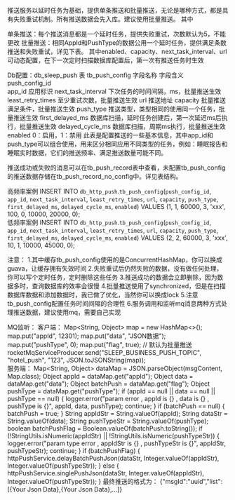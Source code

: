 推送服务以延时任务为基础，提供单条推送和批量推送，无论是哪种方式，都是具有失败重试机制。所有推送数据会先入库。建议使用批量推送。
其中

单条推送：每个推送消息都是一个延时任务，提供失败重试，次数默认为5，不能更改
批量推送：相同AppId和PushType的数据公用一个延时任务，提供满足条数推送和失败重试，详见下表。
其中enabled、capacity、next_task_interval、url可动态配置，在下一次定时扫描数据库配置后，第一次有推送任务时生效

Db配置：db_sleep_push
表 tb_push_config
字段名称				字段含义
push_config_id	
app_id					应用标识
next_task_interval		下次任务的时间间隔，ms，批量推送生效
least_retry_times		至少重试次数，批量推送生效
url						推送地址
capacity				批量推送满足条件，批量推送生效
push_type				推送类型，类型相同的使用同一个任务，批量推送生效
first_delayed_ms		数据库扫描，延时任务创建后，第一次延迟ms后执行，批量推送生效
delayed_cycle_ms		数据库扫描，周期ms执行，批量推送生效
enabled					0：启用，1：禁用
此表是配置推送的一些基本信息，其中app_id和push_type可以组合使用，用来区分相同应用不同类型的任务，例如：睡眠报告和睡眠实时数据，它们的推送频率、满足推送数量可能不同。

推送成功或失败的消息可以在tb_push_record表中查看，未配置tb_push_config的推送数据存储在tb_push_record_no_config中。详见表结构。

高频率案例 
INSERT INTO `db_http_push`.`tb_push_config`(`push_config_id`, `app_id`, `next_task_interval`, `least_retry_times`, `url`, `capacity`, `push_type`, `first_delayed_ms`, `delayed_cycle_ms`, `enabled`) VALUES (1, 1, 60000, 3, 'xxx', 100, 0, 10000, 20000, 0);  
低频率案例 INSERT INTO `db_http_push`.`tb_push_config`(`push_config_id`, `app_id`, `next_task_interval`, `least_retry_times`, `url`, `capacity`, `push_type`, `first_delayed_ms`, `delayed_cycle_ms`, `enabled`) VALUES (2, 2, 60000, 3, 'xxx', 10, 1, 10000, 45000, 0);

注意：
1.其中缓存tb_push_config使用的是ConcurrentHashMap，你可以换成guava，让缓存拥有失效时间
2.失败重试后仍然失败的数据，没有做任何处理，你可以写个定时任务，定时删除这些任务
3.推送成功的数据会立即删除，因为数据多时，查询数据库的效率会很慢
4.批量推送使用了synchronized，但是在扫描数据库数据和添加数据时，我已做了优化，当然你可以换成lock
5.注意tb_push_config配置任务时间间隔的合理性
6.服务调用和监听mq消息两种方式处理推送数据，建议使用mq，需要自己实现

MQ监听：
	客户端：
		Map<String, Object> map = new HashMap<>();
		map.put("appId", 12301);
		map.put("data", "JSON数据");
		map.put("pushType", 0);
		map.put("flag", true);
		// 默认为批量推送
		rocketMqServiceProducer.send("SLEEP_BUSINESS_PUSH_TOPIC", "hotel_push", "123", JSON.toJSONString(map));<br/>
	服务端：
		Map<String, Object> dataMap = JSON.parseObject(msgContent, Map.class);
		Object appId = dataMap.get("appId");
		Object data = dataMap.get("data");
		Object batchPush = dataMap.get("flag");
		Object pushType = dataMap.get("pushType");
		if (appId == null || data == null || pushType == null) {
			logger.error("param error , appId is {} , data is {} , pushType is {}", appId, data, pushType);
			continue;
		}
		if (batchPush == null) {
			batchPush = true;
		}
		String appIdStr = String.valueOf(appId);
		String dataStr = String.valueOf(data);
		String pushTypeStr = String.valueOf(pushType);
		boolean batchPushFlag = Boolean.valueOf(batchPush.toString());
		if (!StringUtils.isNumeric(appIdStr) || !StringUtils.isNumeric(pushTypeStr)) {
			logger.error("param type error , appIdStr is {} , pushTypeStr is {}", appIdStr, pushTypeStr);
			continue;
		}
		if (batchPushFlag) {
			httpPushService.delayBatchPushJson(dataStr, Integer.valueOf(appIdStr), Integer.valueOf(pushTypeStr));
		} else {
			httpPushService.singlePushJson(dataStr, Integer.valueOf(appIdStr), Integer.valueOf(pushTypeStr));
		}
最终推送的格式为：
{\"msgId\":\"uuid\",\"list\":[{Your Json Data},{Your Json Data},...]}



